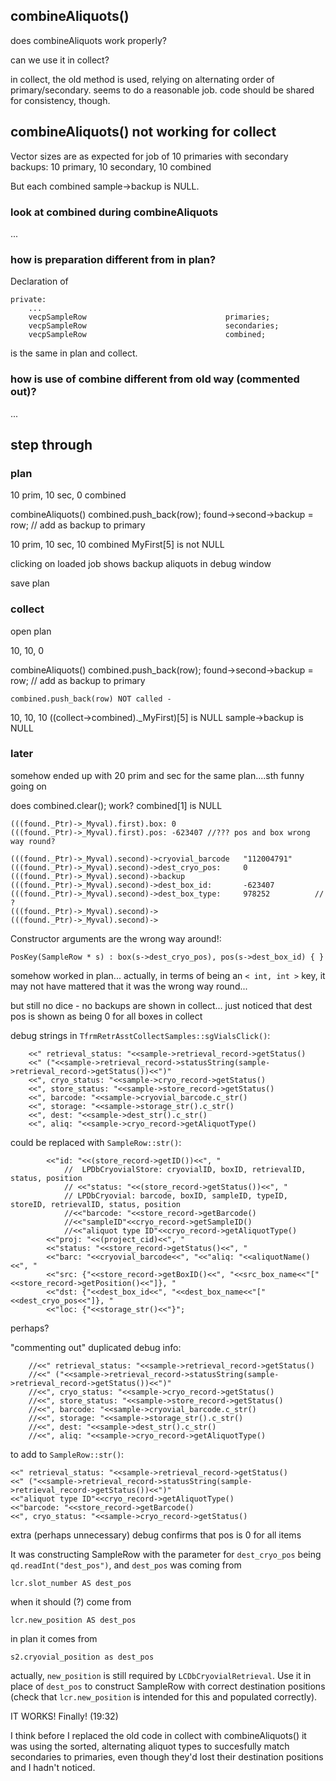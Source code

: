 ## combineAliquots()

does combineAliquots work properly?

can we use it in collect?

in collect, the old method is used, relying on alternating order of primary/secondary. seems to do a reasonable job. code should be shared for consistency, though.

## combineAliquots() not working for collect

Vector sizes are as expected for job of 10 primaries with secondary backups: 10 primary, 10 secondary, 10 combined

But each combined sample->backup is NULL.

### look at combined during combineAliquots

...

### how is preparation different from in plan?

Declaration of
    
    private:
        ...
        vecpSampleRow                               primaries;
        vecpSampleRow                               secondaries;
        vecpSampleRow                               combined;

is the same in plan and collect.

### how is use of combine different from old way (commented out)?

...

## step through

### plan

10 prim, 10 sec, 0 combined

combineAliquots()
    combined.push_back(row);
    found->second->backup = row; // add as backup to primary

10 prim, 10 sec, 10 combined
MyFirst[5] is not NULL

clicking on loaded job shows backup aliquots in debug window

save plan

### collect

open plan

10, 10, 0

combineAliquots()
    combined.push_back(row);
    found->second->backup = row; // add as backup to primary

    combined.push_back(row) NOT called - 

10, 10, 10
((collect->combined)._MyFirst)[5] is NULL
sample->backup is NULL

### later

somehow ended up with 20 prim and sec for the same plan....sth funny going on

does combined.clear(); work?
combined[1] is NULL

    (((found._Ptr)->_Myval).first).box: 0
    (((found._Ptr)->_Myval).first).pos: -623407 //??? pos and box wrong way round?

    (((found._Ptr)->_Myval).second)->cryovial_barcode   "112004791"
    (((found._Ptr)->_Myval).second)->dest_cryo_pos:     0
    (((found._Ptr)->_Myval).second)->backup
    (((found._Ptr)->_Myval).second)->dest_box_id:       -623407
    (((found._Ptr)->_Myval).second)->dest_box_type:     978252          // ?
    (((found._Ptr)->_Myval).second)->
    (((found._Ptr)->_Myval).second)->

Constructor arguments are the wrong way around!:

    PosKey(SampleRow * s) : box(s->dest_cryo_pos), pos(s->dest_box_id) { }

somehow worked in plan... actually, in terms of being an `< int, int >` key, it may not have mattered that it was the wrong way round...

but still no dice - no backups are shown in collect...
just noticed that dest pos is shown as being 0 for all boxes in collect

debug strings in `TfrmRetrAsstCollectSamples::sgVialsClick()`:

        <<" retrieval_status: "<<sample->retrieval_record->getStatus()
        <<" ("<<sample->retrieval_record->statusString(sample->retrieval_record->getStatus())<<")"
        <<", cryo_status: "<<sample->cryo_record->getStatus()
        <<", store_status: "<<sample->store_record->getStatus()
        <<", barcode: "<<sample->cryovial_barcode.c_str()
        <<", storage: "<<sample->storage_str().c_str()
        <<", dest: "<<sample->dest_str().c_str()
        <<", aliq: "<<sample->cryo_record->getAliquotType()

could be replaced with `SampleRow::str()`:

            <<"id: "<<(store_record->getID())<<", " 
                //  LPDbCryovialStore: cryovialID, boxID, retrievalID, status, position
                // <<"status: "<<(store_record->getStatus())<<", " 
                // LPDbCryovial: barcode, boxID, sampleID, typeID, storeID, retrievalID, status, position 
                //<<"barcode: "<<store_record->getBarcode() 
                //<<"sampleID"<<cryo_record->getSampleID() 
                //<<"aliquot type ID"<<cryo_record->getAliquotType()
            <<"proj: "<<(project_cid)<<", "
            <<"status: "<<store_record->getStatus()<<", "
            <<"barc: "<<cryovial_barcode<<", "<<"aliq: "<<aliquotName()<<", "
            <<"src: {"<<store_record->getBoxID()<<", "<<src_box_name<<"["<<store_record->getPosition()<<"]}, "
            <<"dst: {"<<dest_box_id<<", "<<dest_box_name<<"["<<dest_cryo_pos<<"]}, "
            <<"loc: {"<<storage_str()<<"}";

perhaps?

"commenting out" duplicated debug info:

        //<<" retrieval_status: "<<sample->retrieval_record->getStatus()
        //<<" ("<<sample->retrieval_record->statusString(sample->retrieval_record->getStatus())<<")"
        //<<", cryo_status: "<<sample->cryo_record->getStatus()
        //<<", store_status: "<<sample->store_record->getStatus()
        //<<", barcode: "<<sample->cryovial_barcode.c_str()
        //<<", storage: "<<sample->storage_str().c_str()
        //<<", dest: "<<sample->dest_str().c_str()
        //<<", aliq: "<<sample->cryo_record->getAliquotType()

to add to `SampleRow::str()`:

    <<" retrieval_status: "<<sample->retrieval_record->getStatus()
    <<" ("<<sample->retrieval_record->statusString(sample->retrieval_record->getStatus())<<")"
    <<"aliquot type ID"<<cryo_record->getAliquotType()
    <<"barcode: "<<store_record->getBarcode()
    <<", cryo_status: "<<sample->cryo_record->getStatus()
 
extra (perhaps unnecessary) debug confirms that pos is 0 for all items

It was constructing SampleRow with the parameter for `dest_cryo_pos` being `qd.readInt("dest_pos")`, and `dest_pos` was coming from 

    lcr.slot_number AS dest_pos

when it should (?) come from

    lcr.new_position AS dest_pos

in plan it comes from 

    s2.cryovial_position as dest_pos

actually, `new_position` is still required by `LCDbCryovialRetrieval`. Use it in place of `dest_pos` to construct SampleRow with correct destination positions (check that `lcr.new_position` is intended for this and populated correctly).

IT WORKS! Finally! (19:32)

I think before I replaced the old code in collect with combineAliquots() it was using the sorted, alternating aliquot types to succesfully match secondaries to primaries, even though they'd lost their destination positions and I hadn't noticed.
